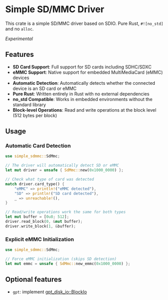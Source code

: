 # Simple SD/MMC Driver

This crate is a simple SD/MMC driver based on SDIO. Pure Rust, `#![no_std]` and no `alloc`.

*Experimental*

## Features

- **SD Card Support**: Full support for SD cards including SDHC/SDXC
- **eMMC Support**: Native support for embedded MultiMediaCard (eMMC) devices
- **Automatic Detection**: Automatically detects whether the connected device is an SD card or eMMC
- **Pure Rust**: Written entirely in Rust with no external dependencies
- **no_std Compatible**: Works in embedded environments without the standard library
- **Block-level Operations**: Read and write operations at the block level (512 bytes per block)

## Usage

### Automatic Card Detection

```rust
use simple_sdmmc::SdMmc;

// The driver will automatically detect SD or eMMC
let mut driver = unsafe { SdMmc::new(0x1000_0000) };

// Check what type of card was detected
match driver.card_type() {
    "eMMC" => println!("eMMC detected"),
    "SD" => println!("SD card detected"),
    _ => unreachable!(),
}

// Read/write operations work the same for both types
let mut buffer = [0u8; 512];
driver.read_block(0, &mut buffer);
driver.write_block(1, &buffer);
```

### Explicit eMMC Initialization

```rust
use simple_sdmmc::SdMmc;

// Force eMMC initialization (skips SD detection)
let mut emmc = unsafe { SdMmc::new_emmc(0x1000_0000) };
```

## Optional features

- `gpt`: implement [gpt_disk_io::BlockIo](https://docs.rs/gpt_disk_io/0.16.2/gpt_disk_io/trait.BlockIo.html)

